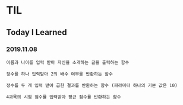 # TIL
## Today I Learned


### 2019.11.08

```
이름과 나이를 입력 받아 자신을 소개하는 글을 출력하는 함수
``` 

```
정수를 하나 입력받아 2의 배수 여부를 반환하는 함수
```

```
정수를 두 개 입력 받아 곱한 결과를 반환하는 함수 (파라미터 하나의 기본 값은 10)
```

```
4과목의 시험 점수를 입력받아 평균 점수를 반환하는 함수
```
